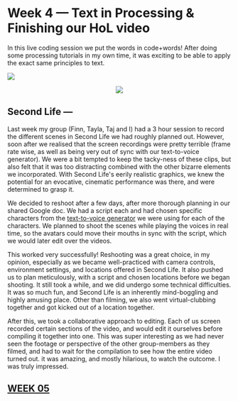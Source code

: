 # Week 4 — Text in Processing & Finishing our HoL video

In this live coding session we put the words in code+words! After doing some processing tutorials in my own time, it was exciting to be able to apply the exact same principles to text.

<img src="testtext.png">

<p align="center"><img src="TopsyTurvy.gif"></p>

## Second Life —

Last week my group (Finn, Tayla, Taj and I) had a 3 hour session to record the different scenes in Second Life we had roughly planned out. However, soon after we realised that the screen recordings were pretty terrible (frame rate wise, as well as being very out of sync with our text-to-voice generator). We were a bit tempted to keep the tacky-ness of these clips, but also felt that it was too distracting combined with the other bizarre elements we incorporated. With Second Life's eerily realistic graphics, we knew the potential for an evocative, cinematic performance was there, and were determined to grasp it.

We decided to reshoot after a few days, after more thorough planning in our shared Google doc. We had a script each and had chosen specific characters from the [text-to-voice generator](https://tetyys.com/SAPI4/) we were using for each of the characters. We planned to shoot the scenes while playing the voices in real time, so the avatars could move their mouths in sync with the script, which we would later edit over the videos.

This worked very successfully! Reshooting was a great choice, in my opinion, especially as we became well-practiced with camera controls, environment settings, and locations offered in Second Life. It also pushed us to plan meticulously, with a script and chosen locations before we began shooting. It still took a while, and we did undergo some technical difficulties. It was so much fun, and Second Life is an inherently mind-boggling and highly amusing place. Other than filming, we also went virtual-clubbing together and got kicked out of a location together.

After this, we took a collaborative approach to editing. Each of us screen recorded certain sections of the video, and would edit it ourselves before compiling it together into one. This was super interesting as we had never seen the footage or perspective of the other group-members as they filmed, and had to wait for the compilation to see how the entire video turned out. it was amazing, and mostly hilarious, to watch the outcome. I was truly impressed.

## [WEEK 05](https://jackieliiu.github.io/CODEWORDS/Week05/)
